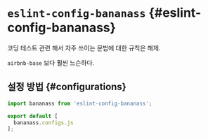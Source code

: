# `eslint-config-bananass` {#eslint-config-bananass}

코딩 테스트 관련 해서 자주 쓰이는 문법에 대한 규칙은 해제.

`airbnb-base` 보다 훨씬 느슨하다.

## 설정 방법 {#configurations}

```js
import bananass from 'eslint-config-bananass';

export default [
  bananass.configs.js
];
```
